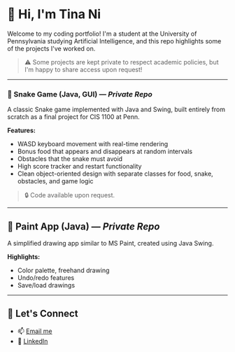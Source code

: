 # 👋 Hi, I'm Tina Ni

Welcome to my coding portfolio! I'm a student at the University of Pennsylvania studying Artificial Intelligence, and this repo highlights some of the projects I've worked on.  

> ⚠️ Some projects are kept private to respect academic policies, but I'm happy to share access upon request!

---

### 🐍 Snake Game (Java, GUI) — *Private Repo*

A classic Snake game implemented with Java and Swing, built entirely from scratch as a final project for CIS 1100 at Penn.

**Features:**
- WASD keyboard movement with real-time rendering
- Bonus food that appears and disappears at random intervals
- Obstacles that the snake must avoid
- High score tracker and restart functionality
- Clean object-oriented design with separate classes for food, snake, obstacles, and game logic

> 🔒 Code available upon request.

---

## 🎨 Paint App (Java) — *Private Repo*

A simplified drawing app similar to MS Paint, created using Java Swing.

**Highlights:**
- Color palette, freehand drawing
- Undo/redo features
- Save/load drawings


---

## 💬 Let's Connect
- 📫 [Email me](mailto:tinani@seas.upenn.edu)
- 🔗 [LinkedIn](https://www.linkedin.com/in/tina-ni-795838284/)
